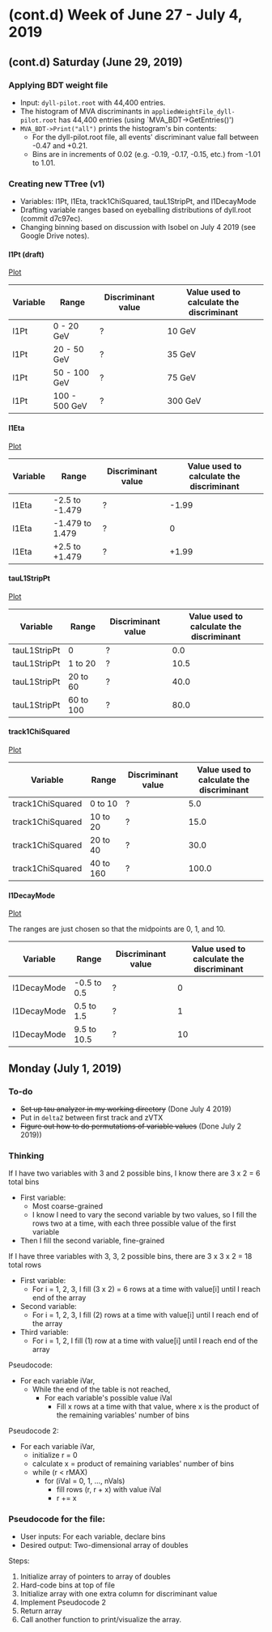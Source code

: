 # (cont.d) Week of June 27 - July 4, 2019

## (cont.d) Saturday (June 29, 2019)

### Applying BDT weight file
- Input: `dyll-pilot.root` with 44,400 entries.
- The histogram of MVA discriminants in `appliedWeightFile_dyll-pilot.root` has 44,400 entries (using `MVA_BDT->GetEntries()')
- `MVA_BDT->Print("all")` prints the histogram's bin contents:
  * For the dyll-pilot.root file, all events' discriminant value fall between -0.47 and +0.21.
  * Bins are in increments of 0.02 (e.g. -0.19, -0.17, -0.15, etc.) from -1.01 to 1.01.

### Creating new TTree (v1)

- Variables: l1Pt, l1Eta, track1ChiSquared, tauL1StripPt, and l1DecayMode
- Drafting variable ranges based on eyeballing distributions of dyll.root (commit d7c97ec).
- Changing binning based on discussion with Isobel on July 4 2019 (see Google Drive notes).

#### l1Pt (draft)

[Plot](https://github.com/skkwan/phase2L1BTagAnalyzer/blob/devel/tau_exercise/plot_tau_features/validationPlots/dyll_root/dyll_l1Pt.pdf)

| Variable | Range         | Discriminant value | Value used to calculate the discriminant |
|----------|---------------|--------------------|------------------------------------------|
| l1Pt     | 0 - 20 GeV    | ?                  | 10 GeV                                   |
| l1Pt     | 20 - 50 GeV   | ?                  | 35 GeV                                   |
| l1Pt     | 50 - 100 GeV  | ?                  | 75 GeV                                   |
| l1Pt     | 100 - 500 GeV | ?                  | 300 GeV                                  |

#### l1Eta

[Plot](https://github.com/skkwan/phase2L1BTagAnalyzer/blob/devel/tau_exercise/plot_tau_features/validationPlots/dyll_root/dyll_l1Eta.pdf)

| Variable | Range             | Discriminant value | Value used to calculate the discriminant |
|----------|-------------------|--------------------|------------------------------------------|
| l1Eta    | -2.5 to -1.479    | ?                  | -1.99                                    |
| l1Eta    | -1.479 to 1.479   | ?                  | 0                                        |
| l1Eta    | +2.5 to +1.479    | ?                  | +1.99                                    |

#### tauL1StripPt

[Plot](https://github.com/skkwan/phase2L1BTagAnalyzer/blob/devel/tau_exercise/plot_tau_features/validationPlots/dyll_root/dyll_tauL1StripPt.pdf)

| Variable     | Range     | Discriminant value | Value used to calculate the discriminant |
|--------------|-----------|--------------------|------------------------------------------|
| tauL1StripPt | 0         | ?                  | 0.0                                      |
| tauL1StripPt | 1 to 20   | ?                  | 10.5                                     |
| tauL1StripPt | 20 to 60  | ?                  | 40.0                                     |
| tauL1StripPt | 60 to 100 | ?                  | 80.0                                     |

#### track1ChiSquared

[Plot](https://github.com/skkwan/phase2L1BTagAnalyzer/blob/devel/tau_exercise/plot_tau_features/validationPlots/dyll_root/dyll_track1ChiSquared.pdf)

| Variable         | Range      | Discriminant value | Value used to calculate the discriminant |
|------------------|------------|--------------------|------------------------------------------|
| track1ChiSquared | 0 to 10    | ?                  | 5.0                                      |
| track1ChiSquared | 10 to 20   | ?                  | 15.0                                     |
| track1ChiSquared | 20 to 40   | ?                  | 30.0                                     |
| track1ChiSquared | 40 to 160  | ?                  | 100.0                                    |

#### l1DecayMode

[Plot](https://github.com/skkwan/phase2L1BTagAnalyzer/blob/devel/tau_exercise/plot_tau_features/validationPlots/dyll_root/dyll_l1DM.pdf)

The ranges are just chosen so that the midpoints are 0, 1, and 10.

| Variable    | Range       | Discriminant value | Value used to calculate the discriminant |
|-------------|-------------|--------------------|------------------------------------------|
| l1DecayMode | -0.5 to 0.5 | ?                  | 0                                        |
| l1DecayMode | 0.5 to 1.5  | ?                  | 1                                        |
| l1DecayMode | 9.5 to 10.5 | ?                  | 10                                       |


## Monday (July 1, 2019)

### To-do
* ~~Set up tau analyzer in my working directory~~ (Done July 4 2019) 
* Put in `deltaZ` between first track and zVTX
* ~~Figure out how to do permutations of variable values~~ (Done July 2 2019))

### Thinking
If I have two variables with 3 and 2 possible bins, I know there are 3 x 2 = 6 total bins
- First variable:
  * Most coarse-grained
  * I know I need to vary the second variable by two values, so I fill the rows two at a time, with each three possible value of the first variable
- Then I fill the second variable, fine-grained

If I have three variables with 3, 3, 2 possible bins, there are 3 x 3 x 2 = 18 total rows
- First variable:
  * For i = 1, 2, 3, I fill (3 x 2) = 6 rows at a time with value[i]
    until I reach end of the array
- Second variable:
  * For i = 1, 2, 3, I fill (2) rows at a time with value[i]
    until I reach end of the array
- Third variable:
  * For i = 1, 2, I fill (1) row at a time with value[i]
    until I reach end of the array

Pseudocode:
- For each variable iVar,
  - While the end of the table is not reached,
    - For each variable's possible value iVal
      - Fill x rows at a time with that value, where x is
        the product of the remaining variables' number of
        bins
    
Pseudocode 2:
- For each variable iVar,
  - initialize r = 0
  - calculate x = product of remaining variables' 
                  number of bins
  - while (r < rMAX)
    - for (iVal = 0, 1, ..., nVals)
      	 - fill rows (r, r + x) with value iVal
         - r += x

### Pseudocode for the file:
- User inputs: For each variable, declare bins
- Desired output: Two-dimensional array of doubles
  
Steps:
1. Initialize array of pointers to array of doubles
1. Hard-code bins at top of file
1. Initialize array with one extra column for discriminant value
1. Implement Pseudocode 2
1. Return array
1. Call another function to print/visualize the array.



	